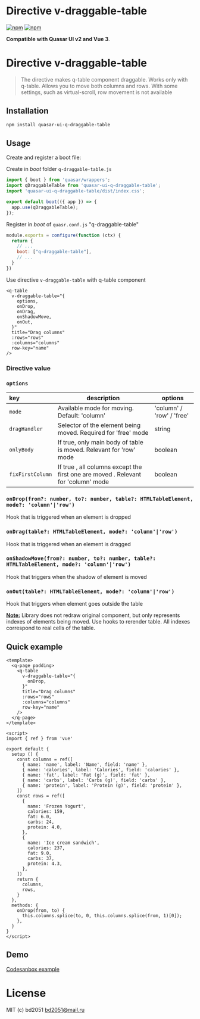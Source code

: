 # Directive v-draggable-table

[![npm](https://img.shields.io/npm/v/quasar-ui-q-draggable-table.svg?label=quasar-ui-q-draggable-table)](https://www.npmjs.com/package/quasar-ui-q-draggable-table)
[![npm](https://img.shields.io/npm/dt/quasar-ui-q-draggable-table.svg)](https://www.npmjs.com/package/quasar-ui-q-draggable-table)

**Compatible with Quasar UI v2 and Vue 3**.




# Directive v-draggable-table
> The directive makes q-table component draggable. Works only with q-table. Allows you to move both columns and rows. With some settings, such as virtual-scroll, row movement is not available

## Installation

```bash
npm install quasar-ui-q-draggable-table
```

## Usage

Create and register a boot file:

Create in *boot* folder `q-draggable-table.js`
```js
import { boot } from 'quasar/wrappers';
import qDraggableTable from 'quasar-ui-q-draggable-table';
import 'quasar-ui-q-draggable-table/dist/index.css';

export default boot(({ app }) => {
  app.use(qDraggableTable);
});
```

Register in *boot* of `quasr.conf.js` "q-draggable-table"

```js
module.exports = configure(function (ctx) {
  return {
    // ...
    boot: ["q-draggable-table"],
    // ...
  }
})
```

Use directive ```v-draggable-table``` with q-table component

```vue
<q-table
  v-draggable-table="{
    options,
    onDrop,
    onDrag,
    onShadowMove,
    onOut,
  }"
  title="Drag columns"
  :rows="rows"
  :columns="columns"
  row-key="name"
/>
```

### Directive value

### `options`

|key|description|options|
|:---|---|---|
| `mode` | Available mode for moving. Default: 'column' | 'column' / 'row' / 'free'  |
| `dragHandler` | Selector of the element being moved. Required for 'free' mode | string |
| `onlyBody` | If true, only main body of table is moved. Relevant for 'row' mode | boolean |
| `fixFirstColumn` | If true , all columns except the first one are moved . Relevant for 'column' mode | boolean |


### `onDrop(from?: number, to?: number, table?: HTMLTableElement, mode?: 'column'|'row')`
 
Hook that is triggered when an element is dropped

### `onDrag(table?: HTMLTableElement, mode?: 'column'|'row')`

Hook that is triggered when an element is dragged

### `onShadowMove(from?: number, to?: number, table?: HTMLTableElement, mode?: 'column'|'row')`

Hook that triggers when the shadow of element is moved

### `onOut(table?: HTMLTableElement, mode?: 'column'|'row')`

Hook that triggers when element goes outside the table

**<u>Note:</u>** Library does not redraw original component, but only represents indexes of elements being moved. Use hooks to rerender table. All indexes correspond to real cells of the table.

## Quick example

```vue
<template>
  <q-page padding>
    <q-table
      v-draggable-table="{
        onDrop,
      }"
      title="Drag columns"
      :rows="rows"
      :columns="columns"
      row-key="name"
    />
  </q-page>
</template>

<script>
import { ref } from 'vue'

export default {
  setup () {
    const columns = ref([
      { name: 'name', label: 'Name', field: 'name' },
      { name: 'calories', label: 'Calories', field: 'calories' },
      { name: 'fat', label: 'Fat (g)', field: 'fat' },
      { name: 'carbs', label: 'Carbs (g)', field: 'carbs' },
      { name: 'protein', label: 'Protein (g)', field: 'protein' },
    ])
    const rows = ref([
      {
        name: 'Frozen Yogurt',
        calories: 159,
        fat: 6.0,
        carbs: 24,
        protein: 4.0,
      },
      {
        name: 'Ice cream sandwich',
        calories: 237,
        fat: 9.0,
        carbs: 37,
        protein: 4.3,
      },
    ])
    return {
      columns,
      rows,
    }
  },
  methods: {
    onDrop(from, to) {
      this.columns.splice(to, 0, this.columns.splice(from, 1)[0]);
    },
  }
}
</script>
```

## Demo

[Codesanbox example](https://codesandbox.io/p/sandbox/agitated-bogdan-tngniw?file=%2Fsrc%2Fpages%2FBasic.vue)

# License
MIT (c) bd2051 <bd2051@mail.ru>
